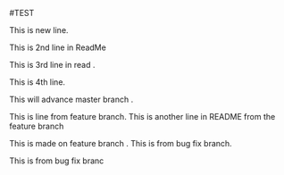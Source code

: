 

#TEST




This is new line.

This is 2nd line in ReadMe
 
This is 3rd line in read .

This is 4th line.


This will advance master branch .

This is line from feature branch. 
This is another line in README from the feature branch 

This is made on feature branch . 
This is from bug fix branch. 

This is from bug fix branc 
